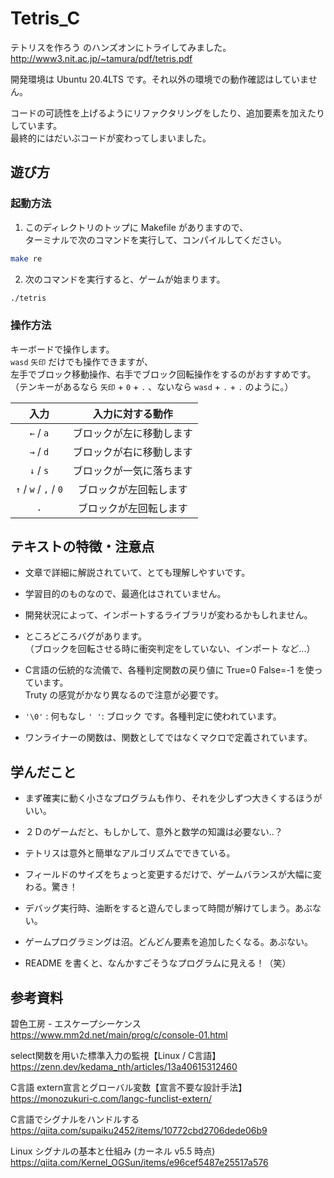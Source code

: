 # Tetris_C

テトリスを作ろう のハンズオンにトライしてみました。  
http://www3.nit.ac.jp/~tamura/pdf/tetris.pdf  

開発環境は Ubuntu 20.4LTS です。それ以外の環境での動作確認はしていません。  

コードの可読性を上げるようにリファクタリングをしたり、追加要素を加えたりしています。  
最終的にはだいぶコードが変わってしまいました。  


## 遊び方

### 起動方法

1. このディレクトリのトップに Makefile がありますので、  
ターミナルで次のコマンドを実行して、コンパイルしてください。  
```sh
make re
```

2. 次のコマンドを実行すると、ゲームが始まります。  
```sh
./tetris
```


### 操作方法

キーボードで操作します。  
`wasd` `矢印` だけでも操作できますが、  
左手でブロック移動操作、右手でブロック回転操作をするのがおすすめです。  
（テンキーがあるなら `矢印` + `0` + `.` 、ないなら `wasd` + `.` + `.` のように。）  

|入力|入力に対する動作|
|:--------------------:|:----------------------:|
|`←` / `a`            |ブロックが左に移動します|
|`→` / `d`            |ブロックが右に移動します|
|`↓` / `s`            |ブロックが一気に落ちます|
|`↑` / `w` / `,` / `0`|ブロックが左回転します　|
|`.`                   |ブロックが左回転します　|


## テキストの特徴・注意点

- 文章で詳細に解説されていて、とても理解しやすいです。  

- 学習目的のものなので、最適化はされていません。  

- 開発状況によって、インポートするライブラリが変わるかもしれません。  

- ところどころバグがあります。  
（ブロックを回転させる時に衝突判定をしていない、インポート など...）  

- C言語の伝統的な流儀で、各種判定関数の戻り値に True=0 False=-1 を使っています。  
Truty の感覚がかなり異なるので注意が必要です。  

- `'\0'` : 何もなし `' '`: ブロック です。各種判定に使われています。  

- ワンライナーの関数は、関数としてではなくマクロで定義されています。  


## 学んだこと

- まず確実に動く小さなプログラムも作り、それを少しずつ大きくするほうがいい。  

- ２Ｄのゲームだと、もしかして、意外と数学の知識は必要ない..？  

- テトリスは意外と簡単なアルゴリズムでできている。  

- フィールドのサイズをちょっと変更するだけで、ゲームバランスが大幅に変わる。驚き！  

- デバッグ実行時、油断をすると遊んでしまって時間が解けてしまう。あぶない。  

- ゲームプログラミングは沼。どんどん要素を追加したくなる。あぶない。  

- README を書くと、なんかすごそうなプログラムに見える！（笑）  


## 参考資料

碧色工房 - エスケープシーケンス  
https://www.mm2d.net/main/prog/c/console-01.html  

select関数を用いた標準入力の監視【Linux / C言語】  
https://zenn.dev/kedama_nth/articles/13a40615312460  

C言語 extern宣言とグローバル変数【宣言不要な設計手法】  
https://monozukuri-c.com/langc-funclist-extern/  

C言語でシグナルをハンドルする  
https://qiita.com/supaiku2452/items/10772cbd2706dede06b9  

Linux シグナルの基本と仕組み (カーネル v5.5 時点)   
https://qiita.com/Kernel_OGSun/items/e96cef5487e25517a576  
